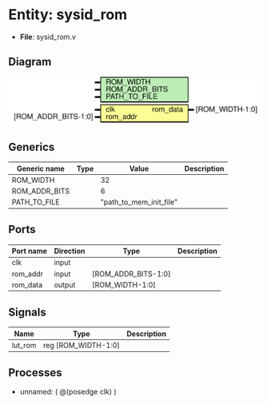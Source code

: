 # Entity: sysid_rom

- **File**: sysid_rom.v
## Diagram

![Diagram](sysid_rom.svg "Diagram")
## Generics

| Generic name  | Type | Value                   | Description |
| ------------- | ---- | ----------------------- | ----------- |
| ROM_WIDTH     |      | 32                      |             |
| ROM_ADDR_BITS |      | 6                       |             |
| PATH_TO_FILE  |      | "path_to_mem_init_file" |             |
## Ports

| Port name | Direction | Type                | Description |
| --------- | --------- | ------------------- | ----------- |
| clk       | input     |                     |             |
| rom_addr  | input     | [ROM_ADDR_BITS-1:0] |             |
| rom_data  | output    | [ROM_WIDTH-1:0]     |             |
## Signals

| Name    | Type                | Description |
| ------- | ------------------- | ----------- |
| lut_rom | reg [ROM_WIDTH-1:0] |             |
## Processes
- unnamed: ( @(posedge clk) )
